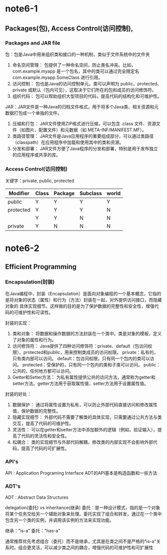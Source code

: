 # note6-1
## Packages(包), Access Control(访问控制),
### Packages and JAR file
包：包是Java中用来组织类和接口的一种机制，类似于文件系统中的文件夹
1. 命名空间管理： 包提供了一种命名空间，防止类名冲突。比如，com.example.myapp 是一个包名，其中的类可以通过完全限定名 com.example.myapp.SomeClass 进行引用。 
2. 访问控制： 包也是Java的访问控制单元。类可以声明为 public、protected、private 或默认（包内可见），这取决于它们所在的包和成员的访问修饰符。
3. 组织代码： 包可以帮助组织大型项目的代码，提高代码的结构化和可维护性。

JAR：JAR文件是一种Java的归档文件格式，用于将多个Java类、相关资源和元数据打包成一个单独的文件。
1. 压缩和打包： JAR文件使用ZIP格式进行压缩，可以包含 .class 文件、资源文件（如图片、配置文件）和元数据（如 META-INF/MANIFEST.MF）。
2. 类路径管理： JAR文件是Java应用程序的重要组成部分，可以通过类路径（classpath）在应用程序中加载和使用其中的类和资源。
3. 分发和部署： JAR文件方便了Java程序的分发和部署，特别是用于发布独立的应用程序或共享的库。

### Access Control(访问控制)
关键字：private, public, protected

| Modifier  | Class | Package | Subclass | world |
|-----------|-------|---------|----------|-------|
| public    | Y     | Y       | Y        | Y     |
| protected | Y     | Y       | Y        | N     |
|           | Y     | Y       | N        | N     |
| private   | Y     | N       | N        | N     |

# note6-2
## Efficient Programming
### Encapsulation(封装)
在Java编程中，封装（Encapsulation）是面向对象编程的一个基本概念，它指的
是将对象的状态（属性）和行为（方法）封装在一起，对外提供访问接口，而隐藏对象的
具体实现细节。这样做的目的是为了保护数据的完整性和安全性，增强代码的可维护性和可读性。

封装的实现：
1. 类和对象： 将数据和操作数据的方法封装在一个类中。类是对象的模板，定义了对象的属性和行为。
2. 访问修饰符： Java提供了四种访问修饰符：private、default（包访问权限）、protected和public，用来控制类成员的访问权限。
private：私有的，只有类内部可以访问。
default：包访问权限，只有同一个包内的类可以访问。
protected：受保护的，只有同一个包内的类和子类可以访问。
public：公共的，任何地方都可以访问。
3. Getter和Setter方法： 为私有属性提供公共的访问方法，通常称为getter和setter方法。getter方法用于获取属性值，setter方法用于设置属性值。

封装的好处：
1. 数据保护： 通过将属性设置为私有，可以防止外部代码直接访问和修改属性值，保护数据的完整性。
2. 隐藏实现细节： 外部代码不需要了解类的具体实现，只需要通过公共方法与类交互，提高了代码的可维护性。
3. 灵活性： 可以在getter和setter方法中添加额外的逻辑（例如，验证输入），提高了代码的灵活性和安全性。
4. 松耦合： 类的实现细节与外部代码解耦，修改类的内部实现不会影响外部代码，提高了代码的可扩展性。

### API's
API : Application Programing Interface
ADT的API基本是构造函数和一些方法
### ADT's
ADT : Abstract Data Structures

delegation(委托) vs inheritance(继承)
委托：是一种设计模式，指的是一个对象将某个任务交给另一个辅助对象来处理。委托实现了组合和转发，通过在一个类中包含另一个类的实例，并调用该实例的方法来实现功能。

继承："is-a"
委托："has-a"

通常推荐优先考虑组合（委托）而不是继承，尤其是在类之间不是严格的"is-a"关系时。组合更灵活，可以减少类之间的耦合，增强代码的可维护性和可扩展性